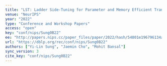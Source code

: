 ```yaml
---
title: "LST: Ladder Side-Tuning for Parameter and Memory Efficient Transfer Learning."
venue: "NeurIPS"
year: "2022"
type: "Conference and Workshop Papers"
access: "open"
key: "conf/nips/Sung0B22"
ee: "http://papers.nips.cc/paper_files/paper/2022/hash/54801e196796134a2b0ae5e8adef502f-Abstract-Conference.html"
url: "https://dblp.org/rec/conf/nips/Sung0B22"
authors: ["Yi-Lin Sung", "Jaemin Cho", "Mohit Bansal"]
sync_version: 3
cite_key: "conf/nips/Sung0B22"
---
```

